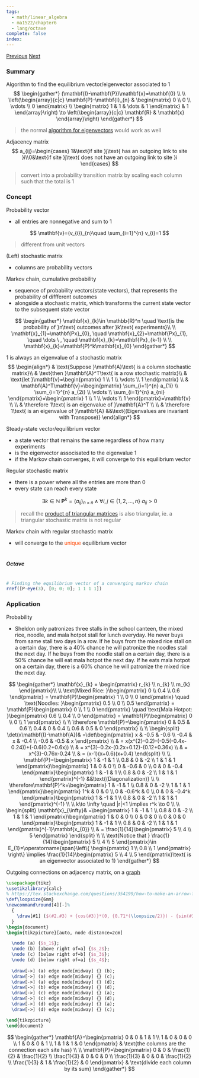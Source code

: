 ```yaml
---
tags:
  - math/linear_algebra
  - ma1522/chapter6
  - lang/octave
complete: false
index:
---
```

[Previous](/labyrinth/notes/math/ma1522/orthogonal_diagonalization)   [Next](/labyrinth/notes/math/ma1522/singular_value_decomposition)

### Summary
Algorithm to find the equilibrium vector/eigenvector associated to 1
$$
\begin{gather*}
(\mathbf{I}-\mathbf{P})\mathbf{x}=\mathbf{0} \\
\\
\left(\begin{array}{c|c} \mathbf{P}-\mathbf{I}_{n} & \begin{matrix}
0 \\
0 \\
\vdots \\
0
\end{matrix} \\
\begin{matrix}
1 & 1 & \dots & 1
\end{matrix}  & 1 \end{array}\right) \to \left(\begin{array}{c|c} \mathbf{R} & \mathbf{x} \end{array}\right)
\end{gather*}
$$
> the normal [algorithm for eigenvectors](/labyrinth/notes/math/ma1522/eigenvectors#^8e6feb) would work as well

Adjacency matrix
$$
a_{ij}=\begin{cases}
1&\text{if site }j\text{ has an outgoing link to site }i\\0&\text{if site }j\text{ does not have an outgoing link to site }i
\end{cases}
$$
> convert into a probability transition matrix by scaling each column such that the total is 1

### Concept
Probability vector
- all entries are nonnegative and sum to 1

$$
\mathbf{v}=(v_{i})_{n}\quad \sum_{i=1}^{n} v_{i}=1
$$
> different from unit vectors

(Left) stochastic matrix
- columns are probability vectors

Markov chain, cumulative probability
- sequence of probability vectors(state vectors), that represents the probability of diffferent outcomes 
- alongside a stochastic matrix, which transforms the current state vector to the subsequent state vector

$$
\begin{gather*}
\mathbf{x}_{k}\in \mathbb{R}^n \quad \text{is the probability of }n\text{ outcomes after }k\text{ experiments}\\
\\
\mathbf{x}_{1}=\mathbf{Px}_{0}, \quad \mathbf{x}_{2}=\mathbf{Px}_{1}, \quad \dots \ , \quad \mathbf{x}_{k}=\mathbf{Px}_{k-1} \\
\\
\mathbf{x}_{k}=\mathbf{P}^k\mathbf{x}_{0}
\end{gather*}
$$

1 is always an eigenvalue of a stochastic matrix
$$
\begin{align*}
& \text{Suppose }\mathbf{A}\text{ is a column stochastic matrix}\\
& \text{then }\mathbf{A}^T\text{ is a row stochastic matrix}\\
& \text{let }\mathbf{v}=\begin{pmatrix}
1 \\
1 \\
\vdots \\
1
\end{pmatrix} \\
& \mathbf{A}^T\mathbf{v}=\begin{pmatrix}
\sum_{i=1}^{n} a_{1i} \\
\sum_{i=1}^{n} a_{2i} \\
\vdots \\
\sum_{i=1}^{n} a_{ni}  
\end{pmatrix}=\begin{pmatrix}
1 \\
1 \\
\vdots \\
1
\end{pmatrix}=\mathbf{v} \\
\\
& \therefore 1\text{ is an eigenvalue of }\mathbf{A}^T \\
\\
& \therefore 1\text{ is an eigenvalue of }\mathbf{A} &&\text{(Eigenvalues are invariant with Transpose)}
\end{align*}
$$

Steady-state vector/equilibrium vector
- a state vector that remains the same regardless of how many experiments
- is the eigenvector associsated to the eigenvalue 1
- if the Markov chain converges, it will converge to this equilibrium vector
 
Regular stochastic matrix
- there is a power where all the entries are more than 0
- every state can reach every state

$$
\exists k \in \mathbb{N} \ \mathbf{P}^k=(a_{ij})_{n\times n} \land \forall i,j \in \{ 1,2,\dots,n \} \ a_{ij}>0
$$
> recall the [product of triangular matrices](/labyrinth/notes/math/ma1522/LU_factorization#^919bbb) is also triangular, ie. a triangular stochastic matrix is not regular

Markov chain with regular stochastic matrix
- will converge to the <span style="color:rgb(255, 69, 0)">unique</span> equilibrium vector

#

##### Octave
```octave

# Finding the equilibrium vector of a converging markov chain
rref([P-eye(3), [0; 0; 0]; 1 1 1 1])
```

### Application
Probability
- Sheldon only patronizes three stalls in the school canteen, the mixed rice, noodle, and mala hotpot stall for lunch everyday. He never buys from same stall two days in a row. If he buys from the mixed rice stall on a certain day, there is a 40% chance he will patronize the noodles stall the next day. If he buys from the noodle stall on a certain day, there is a 50% chance he will eat mala hotpot the next day. If he eats mala hotpot on a certain day, there is a 60% chance he will patronize the mixed rice the next day. 

$$
\begin{gather*}
\mathbf{x}_{k} = \begin{pmatrix}
r_{k} \\
n_{k} \\
m_{k}
\end{pmatrix}\\
\\
\text{Mixed Rice: }\begin{pmatrix}
0 \\
0.4 \\
0.6
\end{pmatrix} = \mathbf{P}\begin{pmatrix}
1 \\
0 \\
0
\end{pmatrix} \quad \text{Noodles: }\begin{pmatrix}
0.5 \\
0 \\
0.5
\end{pmatrix} = \mathbf{P}\begin{pmatrix}
0 \\
1 \\
0
\end{pmatrix} \quad \text{Mala Hotpot: }\begin{pmatrix}
0.6 \\
0.4 \\
0
\end{pmatrix} = \mathbf{P}\begin{pmatrix}
0 \\
0 \\
1
\end{pmatrix} \\
\\
\therefore \mathbf{P}=\begin{pmatrix}
0 & 0.5 & 0.6 \\
0.4 & 0 & 0.4 \\
0.6 & 0.5 & 0
\end{pmatrix} \\
\\
\begin{split}
\det(x\mathbf{I}-\mathbf{A})& =\det\begin{pmatrix}
x & -0.5 & -0.6 \\
-0.4 & x & -0.4 \\
-0.6 & -0.5 & x
\end{pmatrix} \\
& = x(x^{2}-0.2)-(-0.5(-0.4x-0.24))+(-0.6(0.2+0.6x)) \\
& = x^{3}-0.2x-(0.2x+0.12)-(0.12+0.36x) \\
& = x^{3}-0.76x-0.24 \\
& = (x-1)(x+0.6)(x+0.4)
\end{split} \\
\\
\mathbf{P}=\begin{pmatrix}
1 & -1 & 1 \\
0.8 & 0 & -2 \\
1 & 1 & 1
\end{pmatrix}\begin{pmatrix}
1 & 0 & 0 \\
0 & -0.6 & 0 \\
0 & 0 & -0.4
\end{pmatrix}\begin{pmatrix}
1 & -1 & 1 \\
0.8 & 0 & -2 \\
1 & 1 & 1
\end{pmatrix}^{-1} &&\text{(Diagonalization)} \\
\\
\therefore\mathbf{P}^k=\begin{pmatrix}
1 & -1 & 1 \\
0.8 & 0 & -2 \\
1 & 1 & 1
\end{pmatrix}\begin{pmatrix}
1^k & 0 & 0 \\
0 & -0.6^k & 0 \\
0 & 0 & -0.4^k
\end{pmatrix}\begin{pmatrix}
1 & -1 & 1 \\
0.8 & 0 & -2 \\
1 & 1 & 1
\end{pmatrix}^{-1} \\
\\
k\to \infty \quad |r|<1 \implies r^k \to 0 \\
\\
\begin{split}
\mathbf{x}_{\infty}& =\begin{pmatrix}
1 & -1 & 1 \\
0.8 & 0 & -2 \\
1 & 1 & 1
\end{pmatrix}\begin{pmatrix}
1 & 0 & 0 \\
0 & 0 & 0 \\
0 & 0 & 0
\end{pmatrix}\begin{pmatrix}
1 & -1 & 1 \\
0.8 & 0 & -2 \\
1 & 1 & 1
\end{pmatrix}^{-1}\mathbf{x_{0}} \\
& = \frac{1}{14}\begin{pmatrix}
5 \\
4 \\
5
\end{pmatrix}
\end{split} \\
\\
\text{Notice that } \frac{1}{14}\begin{pmatrix}
5 \\
4 \\
5
\end{pmatrix}\in E_{1}=\operatorname{span}\left\{ \begin{pmatrix}
1 \\
0.8 \\
1
\end{pmatrix} \right\} \implies \frac{1}{14}\begin{pmatrix}
5 \\
4 \\
5
\end{pmatrix}\text{ is an eigenvector associated to 1}
\end{gather*}
$$

Outgoing connections on adjacency matrix, on a [graph](/labyrinth/notes/math/cs1231s/graphs_of_relations)
```tikz
\usepackage{tikz}
\usetikzlibrary{calc}
% https://tex.stackexchange.com/questions/354199/how-to-make-an-arrow-from-a-node-to-itself-have-a-nice-arc
\def\loopsize{6mm}
\newcommand\round[4][-]%
  {
	\draw[#1] ($(#2.#3) + {cos(#3)}*(0, {0.71*(\loopsize/2)}) - {sin(#3)}*({0.71*(\loopsize/2)}, 0)$) arc (180+#3-45:180+#3-45-270:\loopsize/2) #4;
  }
\begin{document}
\begin{tikzpicture}[auto, node distance=2cm]

  \node (a) {$s_1$};
  \node (b) [above right of=a] {$s_2$};
  \node (c) [below right of=b] {$s_3$};
  \node (d) [below right of=a] {$s_4$};
  
  \draw[->] (a) edge node[midway] {} (b);
  \draw[->] (a) edge node[midway] {} (c);
  \draw[->] (a) edge node[midway] {} (d);
  \draw[->] (b) edge node[midway] {} (d);
  \draw[->] (c) edge node[midway] {} (a);
  \draw[->] (c) edge node[midway] {} (d);
  \draw[->] (d) edge node[midway] {} (a);
  \draw[->] (d) edge node[midway] {} (c);

\end{tikzpicture}
\end{document}
```
$$
\begin{gather*}
\mathbf{A}=\begin{pmatrix}
0 & 0 & 1 & 1 \\
1 & 0 & 0 & 0 \\
1 & 0 & 0 & 1 \\
1 & 1 & 1 & 0
\end{pmatrix} & \text{the columns are the connection each site has} \\
\\
\mathbf{P}=\begin{pmatrix}
0 & 0 & \frac{1}{2} & \frac{1}{2} \\
\frac{1}{3} & 0 & 0 & 0 \\
\frac{1}{3} & 0 & 0 & \frac{1}{2} \\
\frac{1}{3} & 1 & \frac{1}{2} & 0
\end{pmatrix} & \text{divide each column by its sum}
\end{gather*}
$$


